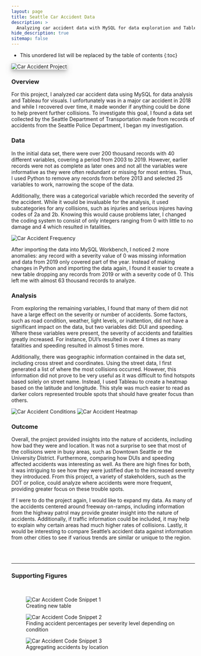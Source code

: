 ```yaml
---
layout: page
title: Seattle Car Accident Data
description: >
  Analyzing car accident data with MySQL for data exploration and Tableau for visuals
hide_description: true
sitemap: false
---
```


<style>

.banner {
  box-shadow: 0 4px 8px 0 rgba(0, 0, 0, 0.2), 0 6px 20px 0 rgba(0, 0, 0, 0.19);
  center;
}

</style>


* This unordered list will be replaced by the table of contents
{:toc}


<img src="/assets/img/caraccident/caraccident_cover.jpg"  alt="Car Accident Project" class="banner">



### Overview

For this project, I analyzed car accident data using MySQL for data analysis and Tableau for visuals. I unfortunately was in a major car accident in 2018 and while I recovered over time, it made wonder if anything could be done to help prevent further collisions. To investigate this goal, I found a data set collected by the Seattle Department of Transportation made from records of accidents from the Seattle Police Department, I began my investigation.

### Data

In the initial data set, there were over 200 thousand records with 40 different variables, covering a period from 2003 to 2019. However, earlier records were not as complete as later ones and not all the variables were informative as they were often redundant or missing for most entries. Thus, I used Python to remove any records from before 2013 and selected 25 variables to work, narrowing the scope of the data.


Additionally, there was a categorical variable which recorded the severity of the accident. While it would be invaluable for the analysis, it used subcategories for any collisions, such as  injuries and serious injures having codes of 2a and 2b. Knowing this would cause problems later, I changed the coding system to consist of only integers ranging from 0 with little to no damage and 4 which resulted in fatalities.

<img src="/assets/img/caraccident/caraccident_frequency.jpg"  alt="Car Accident Frequency">

After importing the data into MySQL Workbench, I noticed 2 more anomalies: any record with a severity value of 0 was missing information and data from 2019 only covered part of the year. Instead of making changes in Python and importing the data again, I found it easier to create a new table dropping any records from 2019 or with a severity code of 0. This left me with almost 63 thousand records to analyze.

### Analysis

From exploring the remaining variables, I found that many of them did not have a large effect on the severity or number of accidents. Some factors, such as road condition, weather, light levels, or inattention, did not have a significant impact on the data, but two variables did: DUI and speeding. Where these variables were present, the severity of accidents and fatalities greatly increased. For instance, DUI’s resulted in over 4 times as many fatalities and speeding resulted in almost 5 times more.

Additionally, there was geographic information contained in the data set, including cross street and coordinates. Using the street data, I first generated a list of where the most collisions occurred. However, this information did not prove to be very useful as it was difficult to find hotspots based solely on street name. Instead, I used Tableau to create a heatmap based on the latitude and longitude. This style was much easier to read as darker colors represented trouble spots that should have greater focus than others.

<img src="/assets/img/caraccident/caraccident_conditions.jpg"  alt="Car Accident Conditions">

<img src="/assets/img/caraccident/caraccident_heatmap.jpg"  alt="Car Accident Heatmap">

### Outcome

Overall, the project provided insights into the nature of accidents, including how bad they were and location. It was not a surprise to see that most of the collisions were in busy areas, such as Downtown Seattle or the University District. Furthermore, comparing how DUIs and speeding affected accidents was interesting as well. As there are high fines for both, it was intriguing to see how they were justified due to the increased severity they introduced. From this project, a variety of stakeholders, such as the DOT or police, could analyze where accidents were more frequent, providing greater focus on these trouble spots.


If I were to do the project again, I would like to expand my data. As many of the accidents centered around freeway on-ramps, including information from the highway patrol may provide greater insight into the nature of accidents. Additionally, if traffic information could be included, it may help to explain why certain areas had much higher rates of collisions. Lastly, it would be interesting to compare Seattle’s accident data against information from other cities to see if various trends are similar or unique to the region.

<br><br>

____

### Supporting Figures
<br>

<figure>
  <img src="/assets/img/caraccident/caraccident_code1.jpg"  alt="Car Accident Code Snippet 1">
  <figcaption>Creating new table</figcaption>
</figure>

<figure>
  <img src="/assets/img/caraccident/caraccident_code2.jpg"  alt="Car Accident Code Snippet 2">
  <figcaption>Finding accident percentages per severity level depending on condition</figcaption>
</figure>

<figure>
  <img src="/assets/img/caraccident/caraccident_code3.jpg"  alt="Car Accident Code Snippet 3">
  <figcaption>Aggregating accidents by location</figcaption>
</figure>
